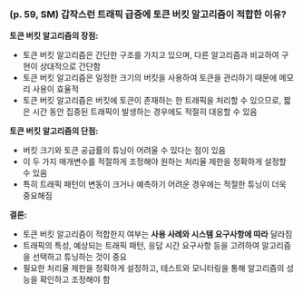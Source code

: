 ### (p. 59, SM) 갑작스런 트래픽 급증에 토큰 버킷 알고리즘이 적합한 이유?

**토큰 버킷 알고리즘의 장점:**

-   토큰 버킷 알고리즘은 간단한 구조를 가지고 있으며, 다른 알고리즘과 비교하여 구현이 상대적으로 간단함
-   토큰 버킷 알고리즘은 일정한 크기의 버킷을 사용하여 토큰을 관리하기 때문에 메모리 사용이 효율적
-   토큰 버킷 알고리즘은 버킷에 토큰이 존재하는 한 트래픽을 처리할 수 있으므로, 짧은 시간 동안 집중된 트래픽이 발생하는 경우에도 적절히 대응할 수 있음

**토큰 버킷 알고리즘의 단점:**

-   버킷 크기와 토큰 공급률의 튜닝이 어려울 수 있다는 점이 있음
-   이 두 가지 매개변수를 적절하게 조정해야 원하는 처리율 제한을 정확하게 설정할 수 있음
-   특히 트래픽 패턴이 변동이 크거나 예측하기 어려운 경우에는 적절한 튜닝이 더욱 중요해짐

**결론:**

-   토큰 버킷 알고리즘이 적합한지 여부는 **사용 사례와 시스템 요구사항에 따라** 달라짐
-   트래픽의 특성, 예상되는 트래픽 패턴, 응답 시간 요구사항 등을 고려하여 알고리즘을 선택하고 튜닝하는 것이 중요
-   필요한 처리율 제한을 정확하게 설정하고, 테스트와 모니터링을 통해 알고리즘의 성능을 확인하고 조정해야 함
